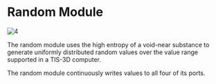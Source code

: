 # Random Module
![4](item:tis3d:random_module)

The random module uses the high entropy of a void-near substance to generate uniformly distributed random values over the value range supported in a TIS-3D computer.

The random module continuously writes values to all four of its ports. 